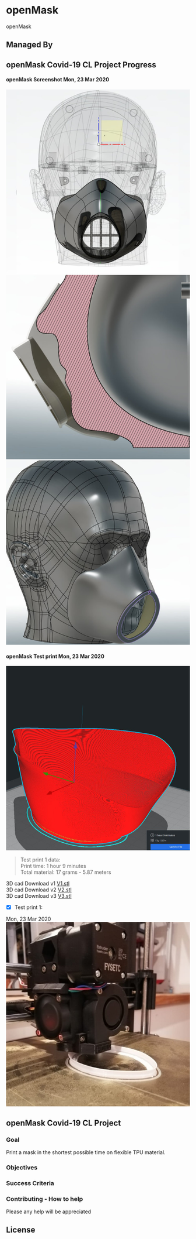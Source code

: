# openMask

openMask

## Managed By

## openMask Covid-19 CL Project Progress

#### openMask Screenshot Mon, 23 Mar 2020 
![Screenshot 1 openMask v1](/images/ss1.jpg)
![Screenshot 2 openMask v1](/images/ss2.jpg)
![Screenshot 3 openMask v1](/images/ss3.jpg)

#### openMask Test print Mon, 23 Mar 2020 

![Screenshot 4 openMask v1](/images/ss4v2.jpg)
> Test print 1 data:\
> Print time: 1 hour 9 minutes\
> Total material: 17 grams - 5.87 meters

3D cad Download v1 
[V1.stl](/cad/V1.stl)\
3D cad Download v2 
[V2.stl](/cad/V2.stl)\
3D cad Download v3 
[V3.stl](/cad/V3.stl)

- [x] Test print 1:

Mon, 23 Mar 2020 \
![Screenshot 5 openMask v1](/images/ss5.jpg)

## openMask Covid-19 CL Project

### Goal

Print a mask in the shortest possible time on flexible TPU material.

### Objectives

### Success Criteria

### Contributing - How to help

Please any help will be appreciated

## License
